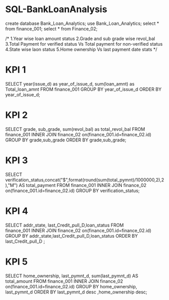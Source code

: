 # SQL-BankLoanAnalysis
create database Bank_Loan_Analytics;
use Bank_Loan_Analytics;
select * from finance_001;
select * from Finance_02;

/*  1.Year wise loan amount status
	2.Grade and sub grade wise revol_bal
    3.Total Payment for verified status Vs Total payment for non-verified status
    4.State wise laon status
    5.Home ownership Vs last payment date stats
*/

# KPI 1
SELECT 
	year(issue_d) as year_of_issue_d, sum(loan_amnt) as Total_loan_amnt 
FROM 
	finance_001 
GROUP BY 
	year_of_issue_d 
ORDER BY 
	year_of_issue_d;


# KPI 2
SELECT 
	grade, sub_grade, sum(revol_bal) as total_revol_bal 
FROM 
	finance_001 
INNER JOIN 
	finance_02 on(finance_001.id=finance_02.id) 
GROUP BY 
	grade,sub_grade 
ORDER BY 
	grade,sub_grade;


# KPI 3
SELECT 
	verification_status,concat("$",format(round(sum(total_pymnt)/1000000,2),2),"M") 
AS 
	total_payment 
FROM 
	finance_001 
INNER JOIN 
	finance_02 on(finance_001.id=finance_02.id) 
GROUP BY 
	verification_status;


# KPI 4
SELECT 
	addr_state, last_Credit_pull_D,loan_status 
FROM  
	finance_001 
INNER JOIN 
	finance_02 on(finance_001.id=finance_02.id) 
GROUP BY 
	addr_state,last_Credit_pull_D,loan_status 
ORDER BY 
	last_Credit_pull_D ;


# KPI 5
SELECT
	home_ownership, last_pymnt_d, sum(last_pymnt_d) 
AS
	total_amount 
FROM 
	finance_001 
INNER JOIN 
	finance_02 on(finance_001.id=finance_02.id) 
GROUP BY 
	home_ownership, last_pymnt_d 
ORDER BY 
	last_pymnt_d desc ,home_ownership desc;




